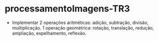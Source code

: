 # processamentoImagens-TR3
* Implementar
2 operações aritméticas: adição, subtração, divisão, multiplicação.
1 operação geométrica: rotação, translação, redução, ampliação, espelhamento, reflexão.
